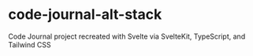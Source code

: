 # code-journal-alt-stack
Code Journal project recreated with Svelte via SvelteKit, TypeScript, and Tailwind CSS
